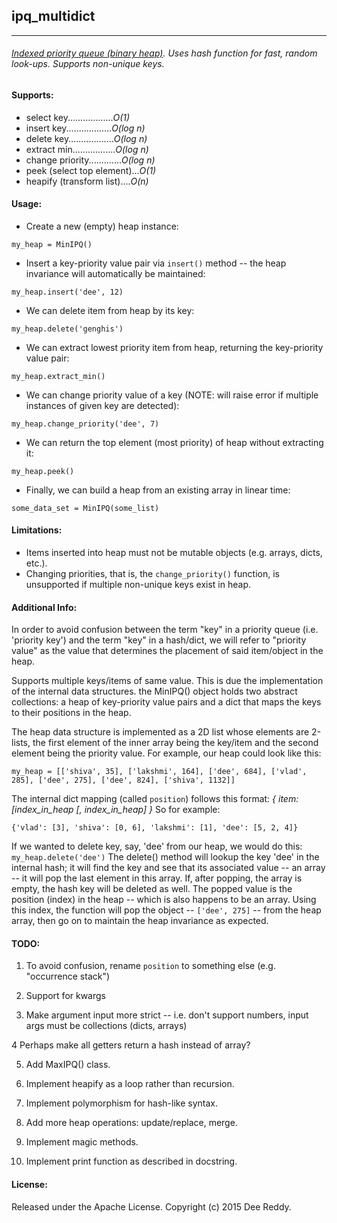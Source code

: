 ## ipq_multidict
----------------------------

###### [Indexed priority queue (binary heap)](http://algs4.cs.princeton.edu/24pq/). Uses hash function for fast, random look-ups. Supports non-unique keys.

#### Supports:
- select key.................._O(1)_
- insert key.................._O(log n)_
- delete key.................._O(log n)_
- extract min................._O(log n)_
- change priority............._O(log n)_
- peek (select top element)..._O(1)_
- heapify (transform list)...._O(n)_

#### Usage:
- Create a new (empty) heap instance:
```
my_heap = MinIPQ()
```
- Insert a key-priority value pair via `insert()` method -- the heap
invariance will automatically be maintained:
```
my_heap.insert('dee', 12)
```
- We can delete item from heap by its key:
```
my_heap.delete('genghis')
```
- We can extract lowest priority item from heap, returning the key-priority
value pair:
```
my_heap.extract_min()
```
- We can change priority value of a key (NOTE: will raise error if multiple
instances of given key are detected):
```
my_heap.change_priority('dee', 7)
```
- We can return the top element (most priority) of heap without extracting it:
```
my_heap.peek()
```
- Finally, we can build a heap from an existing array in linear time:
```
some_data_set = MinIPQ(some_list)
```

#### Limitations:
- Items inserted into heap must not be mutable objects (e.g. arrays, dicts, etc.).
- Changing priorities, that is, the `change_priority()` function, is unsupported if multiple non-unique keys exist in heap.

#### Additional Info:
In order to avoid confusion between the term "key" in a priority queue (i.e. 'priority key') and the term "key" in a hash/dict, we will refer to "priority value" as the value that determines the placement of said item/object in the heap.

Supports multiple keys/items of same value. This is due the implementation of the internal data structures. the MinIPQ() object holds two abstract collections: a heap of key-priority value pairs and a dict that maps the keys to their positions in the heap.

The heap data structure is implemented as a 2D list whose elements are 2-lists, the first element of the inner array being the key/item and the second element being the priority value. For example, our heap could look like this:
```
my_heap = [['shiva', 35], ['lakshmi', 164], ['dee', 684], ['vlad', 285], ['dee', 275], ['dee', 824], ['shiva', 1132]]
```

The internal dict mapping (called `position`) follows this format:
_{ item: [index_in_heap [, index_in_heap] }_
So for example:
```
{'vlad': [3], 'shiva': [0, 6], 'lakshmi': [1], 'dee': [5, 2, 4]}
```

If we wanted to delete key, say, 'dee' from our heap, we would do this:
`my_heap.delete('dee')`
The delete() method will lookup the key 'dee' in the internal hash; it will find the key and see that its associated value -- an array -- it will pop the last element in this array. If, after popping, the array is empty, the hash key will be deleted as well. The popped value is the position (index) in the heap -- which is also happens to be an array. Using this index, the function will pop the object -- `['dee', 275]` -- from the heap array, then go on to maintain the heap invariance as expected.

#### TODO:
1)  To avoid confusion, rename `position` to something else (e.g. "occurrence stack")

2)  Support for kwargs

3)  Make argument input more strict -- i.e. don't support numbers, input args must be collections (dicts, arrays)
    
4   Perhaps make all getters return a hash instead of array?

5)  Add MaxIPQ() class.

6)  Implement heapify as a loop rather than recursion.

7)  Implement polymorphism for hash-like syntax.

8)  Add more heap operations: update/replace, merge.

9)  Implement magic methods.

10) Implement print function as described in docstring.

#### License:
Released under the Apache License. Copyright (c) 2015 Dee Reddy.